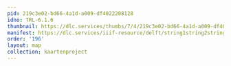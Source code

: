 ```yaml
---
pid: 219c3e02-bd66-4a1d-a009-df4022208128
idno: TRL-6.1.6
thumbnail: https://dlc.services/thumbs/7/4/219c3e02-bd66-4a1d-a009-df4022208128/full/400,339/0/default.jpg
manifest: https://dlc.services/iiif-resource/delft/string1string2string3/kaartenproject-2007/TRL-6.1.6
order: '196'
layout: map
collection: kaartenproject
---
```

